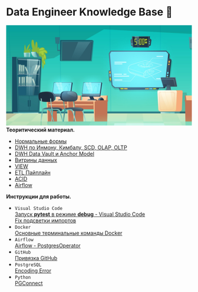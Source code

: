 # Data Engineer Knowledge Base 💾
![avatar](/image/avatar.png)
**Теоритический материал.**
 - [Нормальные формы](/DWH/NF.md)
 - [DWH по Инмону, Кимбалу, SCD, OLAP, OLTP](/DWH/dwh_theory.md)
 - [DWH Data Vault и Anchor Model](/DWH/dwh_data_vault_anchor_modeling.md)
 - [Витрины данных](/Datamart/data_mart.md)
 - [VIEW](/Datamart/view.md)
 - [ETL Пайплайн](/ETL/etl.md)
 - [ACID](/ACID/ACID.md)
 - [Airflow](/airflow_theory/airflow.md)

**Инструкции для работы.** 
- `Visual Studio Code`  
[Запуск **pytest** в режиме **debug** - Visual Studio Code](/VScode/debug_pytest.md)  
[Fix подсветки импортов](/VScode/fix_import.md)
- `Docker`  
[Основные терминальные команды Docker](/docker/commands.md)
- `Airflow`  
[Airflow - PostgresOperator](/airflow/postgres_operator.md)
- `GitHub`  
[Привязка GitHub](/GitHub/ssh-keygen.md)
- `PostgreSQL`  
[Encoding Error](/Postgres/encoding_error.md)
- `Python`  
[PGConnect](/Python/pg_conn/)